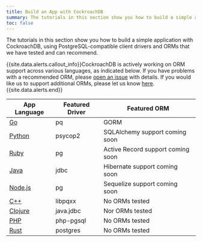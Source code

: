 ```yaml
---
title: Build an App with CockroachDB
summary: The tutorials in this section show you how to build a simple application with CockroachDB, using PostgreSQL-compatible client drivers and ORMs.
toc: false
---
```

 
The tutorials in this section show you how to build a simple application with CockroachDB, using PostgreSQL-compatible client drivers and ORMs that we have tested and can recommend.

{{site.data.alerts.callout_info}}CockroachDB is actively working on ORM support across various languages, as indicated below. If you have problems with a recommended ORM, please <a href="https://github.com/cockroachdb/cockroach/issues/new">open an issue</a> with details. If you would like us to support additional ORMs, please let us know <a href="https://forum.cockroachlabs.com/t/orm-compatibility/49">here</a>.{{site.data.alerts.end}}

App Language | Featured Driver | Featured ORM
-------------|-----------------|-------------
[Go](build-a-go-app-with-cockroachdb.html) | pq | GORM
[Python](build-a-python-app-with-cockroachdb.html) | psycop2 | SQLAlchemy support coming soon
[Ruby](build-a-ruby-app-with-cockroachdb.html) | pg | Active Record support coming soon
[Java](build-a-java-app-with-cockroachdb.html) | jdbc | Hibernate support coming soon
[Node.js](build-a-nodejs-app-with-cockroachdb.html) | pg | Sequelize support coming soon
[C++](build-a-c++-app-with-cockroachdb.html) | libpqxx | No ORMs tested 
[Clojure](build-a-clojure-app-with-cockroachdb.html) | java.jdbc | Nor ORMs tested
[PHP](build-a-php-app-with-cockroachdb.html) | php-pgsql | No ORMs tested
[Rust](build-a-rust-app-with-cockroachdb.html) | postgres | No ORMs tested
